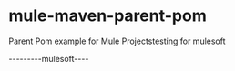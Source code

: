 # mule-maven-parent-pom
Parent Pom example for Mule Projectstesting for mulesoft

---------mulesoft----
